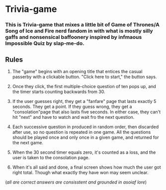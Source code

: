 # Trivia-game

### This is Trivia-game that mixes a little bit of Game of Thrones/A Song of Ice and Fire nerd fandom in with what is mostly silly gaffs and nonsensical baffoonery inspired by infmaous Impossible Quiz by slap-me-do. 

## Rules 

1. The "game" begins with an opening title that entices the casual passerby with a clickable button. "Click here to start," the button says.

2. Once they click, the first multiple-choice question of ten pops up, and the timer starts counting backwards from 30.

3. If the user guesses right, they get a "fanfare" page that lasts exactly 5 seconds. They get a point. If they guess wrong, they get a "consolation"page that also lasts five seconds. In either case, they can't hit "next" and have to watch and wait fro the next question.

4. Each successive question in produced in random order, then discarded after use, so no question is repeated in one game. All the questions should be played once and only once in a given game, and returned for the next game. 

5. When the 30 second timer equals zero, it's counted as a loss, and the user is taken to the consolation page. 

6. When it's all said and done, a final screen shows how much the user got right total. Though what exactly they have won may seem unclear.

(*all are correct answers are consisstent and grounded in asoiaf lore*)

